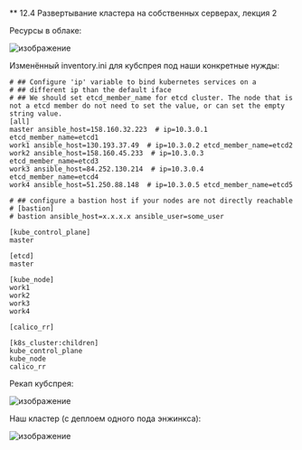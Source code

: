 ** 12.4 Развертывание кластера на собственных серверах, лекция 2


Ресурсы в облаке:

![изображение](https://user-images.githubusercontent.com/98019531/211319873-fb2e8f3b-4481-485b-a4f8-5d7fd825e6bf.png)


Изменённый inventory.ini для кубспрея под наши конкретные нужды:

```
# ## Configure 'ip' variable to bind kubernetes services on a
# ## different ip than the default iface
# ## We should set etcd_member_name for etcd cluster. The node that is not a etcd member do not need to set the value, or can set the empty string value.
[all]
master ansible_host=158.160.32.223  # ip=10.3.0.1 etcd_member_name=etcd1
work1 ansible_host=130.193.37.49  # ip=10.3.0.2 etcd_member_name=etcd2
work2 ansible_host=158.160.45.233  # ip=10.3.0.3 etcd_member_name=etcd3
work3 ansible_host=84.252.130.214  # ip=10.3.0.4 etcd_member_name=etcd4
work4 ansible_host=51.250.88.148  # ip=10.3.0.5 etcd_member_name=etcd5

# ## configure a bastion host if your nodes are not directly reachable
# [bastion]
# bastion ansible_host=x.x.x.x ansible_user=some_user

[kube_control_plane]
master

[etcd]
master

[kube_node]
work1
work2
work3
work4

[calico_rr]

[k8s_cluster:children]
kube_control_plane
kube_node
calico_rr
```

Рекап кубспрея:

![изображение](https://user-images.githubusercontent.com/98019531/211320002-80ef0e29-d0da-43b8-bcb6-a9d07a047b44.png)


Наш кластер (c деплоем одного пода энжинкса):

![изображение](https://user-images.githubusercontent.com/98019531/211320836-b10bdee0-0499-434f-a4b8-4e85f79d0a73.png)
